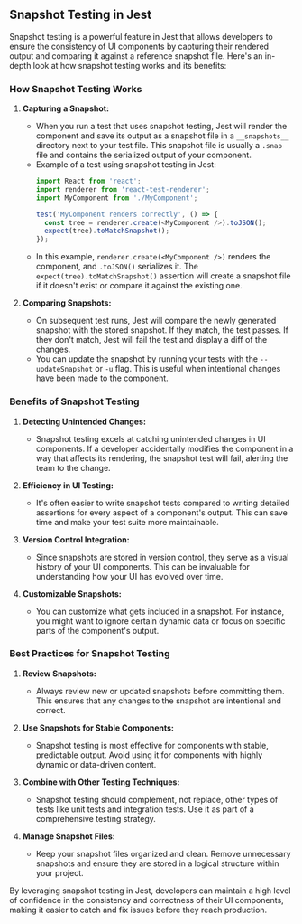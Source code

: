 ## Snapshot Testing in Jest

Snapshot testing is a powerful feature in Jest that allows developers to ensure the consistency of UI components by capturing their rendered output and comparing it against a reference snapshot file. Here's an in-depth look at how snapshot testing works and its benefits:

### How Snapshot Testing Works

1. **Capturing a Snapshot:**
   - When you run a test that uses snapshot testing, Jest will render the component and save its output as a snapshot file in a `__snapshots__` directory next to your test file. This snapshot file is usually a `.snap` file and contains the serialized output of your component.
   - Example of a test using snapshot testing in Jest:
     ```javascript
     import React from 'react';
     import renderer from 'react-test-renderer';
     import MyComponent from './MyComponent';

     test('MyComponent renders correctly', () => {
       const tree = renderer.create(<MyComponent />).toJSON();
       expect(tree).toMatchSnapshot();
     });
     ```
   - In this example, `renderer.create(<MyComponent />)` renders the component, and `.toJSON()` serializes it. The `expect(tree).toMatchSnapshot()` assertion will create a snapshot file if it doesn't exist or compare it against the existing one.

2. **Comparing Snapshots:**
   - On subsequent test runs, Jest will compare the newly generated snapshot with the stored snapshot. If they match, the test passes. If they don't match, Jest will fail the test and display a diff of the changes.
   - You can update the snapshot by running your tests with the `--updateSnapshot` or `-u` flag. This is useful when intentional changes have been made to the component.

### Benefits of Snapshot Testing

1. **Detecting Unintended Changes:**
   - Snapshot testing excels at catching unintended changes in UI components. If a developer accidentally modifies the component in a way that affects its rendering, the snapshot test will fail, alerting the team to the change.

2. **Efficiency in UI Testing:**
   - It's often easier to write snapshot tests compared to writing detailed assertions for every aspect of a component's output. This can save time and make your test suite more maintainable.

3. **Version Control Integration:**
   - Since snapshots are stored in version control, they serve as a visual history of your UI components. This can be invaluable for understanding how your UI has evolved over time.

4. **Customizable Snapshots:**
   - You can customize what gets included in a snapshot. For instance, you might want to ignore certain dynamic data or focus on specific parts of the component's output.

### Best Practices for Snapshot Testing

1. **Review Snapshots:**
   - Always review new or updated snapshots before committing them. This ensures that any changes to the snapshot are intentional and correct.

2. **Use Snapshots for Stable Components:**
   - Snapshot testing is most effective for components with stable, predictable output. Avoid using it for components with highly dynamic or data-driven content.

3. **Combine with Other Testing Techniques:**
   - Snapshot testing should complement, not replace, other types of tests like unit tests and integration tests. Use it as part of a comprehensive testing strategy.

4. **Manage Snapshot Files:**
   - Keep your snapshot files organized and clean. Remove unnecessary snapshots and ensure they are stored in a logical structure within your project.

By leveraging snapshot testing in Jest, developers can maintain a high level of confidence in the consistency and correctness of their UI components, making it easier to catch and fix issues before they reach production.

